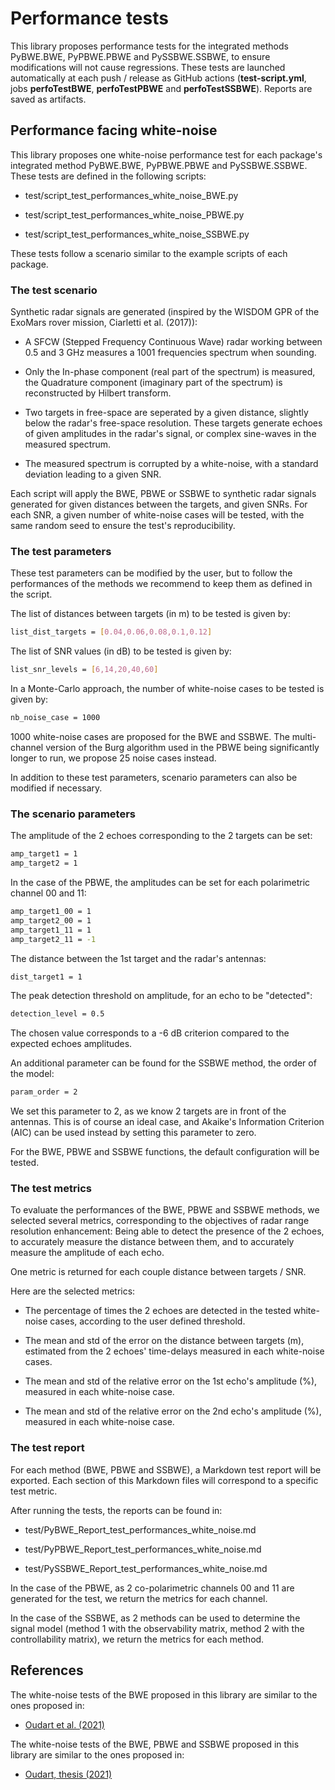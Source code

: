 # Performance tests

This library proposes performance tests for the integrated methods PyBWE.BWE, PyPBWE.PBWE and PySSBWE.SSBWE, to ensure modifications will not cause regressions.
These tests are launched automatically at each push / release as GitHub actions (**test-script.yml**, jobs **perfoTestBWE**, **perfoTestPBWE** and **perfoTestSSBWE**). Reports are saved as artifacts.

## Performance facing white-noise

This library proposes one white-noise performance test for each package's integrated method PyBWE.BWE, PyPBWE.PBWE and PySSBWE.SSBWE.
These tests are defined in the following scripts:

* test/script_test_performances_white_noise_BWE.py

* test/script_test_performances_white_noise_PBWE.py

* test/script_test_performances_white_noise_SSBWE.py

These tests follow a scenario similar to the example scripts of each package.

### The test scenario

Synthetic radar signals are generated (inspired by the WISDOM GPR of the ExoMars rover mission, Ciarletti et al. (2017)):

* A SFCW (Stepped Frequency Continuous Wave) radar working between 0.5 and 3 GHz measures a 1001 frequencies spectrum when sounding.

* Only the In-phase component (real part of the spectrum) is measured, the Quadrature component (imaginary part of the spectrum) is reconstructed by Hilbert transform.

* Two targets in free-space are seperated by a given distance, slightly below the radar's free-space resolution. These targets generate echoes of given amplitudes in the radar's signal, or complex sine-waves in the measured spectrum.

* The measured spectrum is corrupted by a white-noise, with a standard deviation leading to a given SNR.

Each script will apply the BWE, PBWE or SSBWE to synthetic radar signals generated for given distances between the targets, and given SNRs.
For each SNR, a given number of white-noise cases will be tested, with the same random seed to ensure the test's reproducibility.

### The test parameters

These test parameters can be modified by the user, but to follow the performances of the methods we recommend to keep them as defined in the script.

The list of distances between targets (in m) to be tested is given by:

~~~bash
list_dist_targets = [0.04,0.06,0.08,0.1,0.12]
~~~

The list of SNR values (in dB) to be tested is given by:

~~~bash
list_snr_levels = [6,14,20,40,60]
~~~

In a Monte-Carlo approach, the number of white-noise cases to be tested is given by:

~~~bash
nb_noise_case = 1000
~~~

1000 white-noise cases are proposed for the BWE and SSBWE. The multi-channel version of the Burg algorithm used in the PBWE being significantly longer to run, we propose 25 noise cases instead.

In addition to these test parameters, scenario parameters can also be modified if necessary.

### The scenario parameters

The amplitude of the 2 echoes corresponding to the 2 targets can be set:

~~~bash
amp_target1 = 1
amp_target2 = 1
~~~

In the case of the PBWE, the amplitudes can be set for each polarimetric channel 00 and 11:

~~~bash
amp_target1_00 = 1
amp_target2_00 = 1
amp_target1_11 = 1
amp_target2_11 = -1
~~~

The distance between the 1st target and the radar's antennas:

~~~bash
dist_target1 = 1
~~~

The peak detection threshold on amplitude, for an echo to be "detected":

~~~bash
detection_level = 0.5
~~~

The chosen value corresponds to a -6 dB criterion compared to the expected echoes amplitudes.

An additional parameter can be found for the SSBWE method, the order of the model:

~~~bash
param_order = 2
~~~

We set this parameter to 2, as we know 2 targets are in front of the antennas. This is of course an ideal case, and Akaike's Information Criterion (AIC) can be used instead by setting this parameter to zero.

For the BWE, PBWE and SSBWE functions, the default configuration will be tested.

### The test metrics

To evaluate the performances of the BWE, PBWE and SSBWE methods, we selected several metrics, corresponding to the objectives of radar range resolution enhancement:
Being able to detect the presence of the 2 echoes, to accurately measure the distance between them, and to accurately measure the amplitude of each echo.

One metric is returned for each couple distance between targets / SNR.

Here are the selected metrics:

* The percentage of times the 2 echoes are detected in the tested white-noise cases, according to the user defined threshold.

* The mean and std of the error on the distance between targets (m), estimated from the 2 echoes' time-delays measured in each white-noise cases.

* The mean and std of the relative error on the 1st echo's amplitude (%), measured in each white-noise case.

* The mean and std of the relative error on the 2nd echo's amplitude (%), measured in each white-noise case.

### The test report

For each method (BWE, PBWE and SSBWE), a Markdown test report will be exported.
Each section of this Markdown files will correspond to a specific test metric.

After running the tests, the reports can be found in:

* test/PyBWE_Report_test_performances_white_noise.md

* test/PyPBWE_Report_test_performances_white_noise.md

* test/PySSBWE_Report_test_performances_white_noise.md

In the case of the PBWE, as 2 co-polarimetric channels 00 and 11 are generated for the test, we return the metrics for each channel.

In the case of the SSBWE, as 2 methods can be used to determine the signal model (method 1 with the observability matrix, method 2 with the controllability matrix), we return the metrics for each method.

## References

The white-noise tests of the BWE proposed in this library are similar to the ones proposed in:

* [Oudart et al. (2021)](https://doi.org/10.1016/j.pss.2021.105173)

The white-noise tests of the BWE, PBWE and SSBWE proposed in this library are similar to the ones proposed in:

* [Oudart, thesis (2021)](https://theses.hal.science/tel-03364662)
